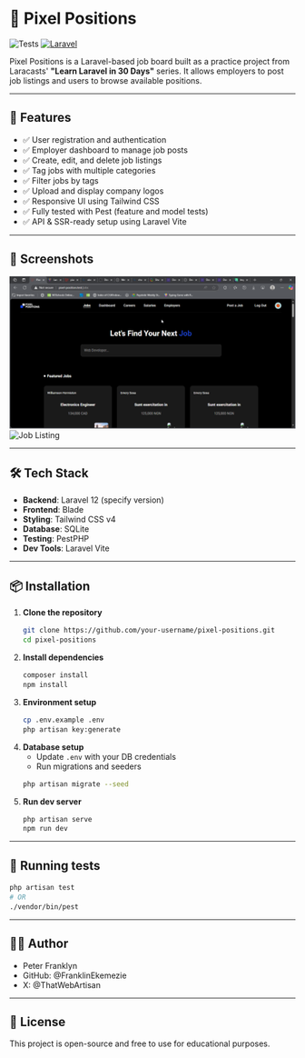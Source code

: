 # 🎨 Pixel Positions

![Tests](https://github.com/FranklinEkemezie/pixel-position/actions/workflows/laravel.yml/badge.svg)
[![Laravel](https://img.shields.io/badge/Laravel-12-red?logo=laravel)](https://laravel.com)

Pixel Positions is a Laravel-based job board built as a practice project 
from Laracasts' **"Learn Laravel in 30 Days"** series. 
It allows employers to post job listings and users to browse available positions.

---

## 🚀 Features

- ✅ User registration and authentication
- ✅ Employer dashboard to manage job posts
- ✅ Create, edit, and delete job listings
- ✅ Tag jobs with multiple categories
- ✅ Filter jobs by tags
- ✅ Upload and display company logos
- ✅ Responsive UI using Tailwind CSS
- ✅ Fully tested with Pest (feature and model tests)
- ✅ API & SSR-ready setup using Laravel Vite

---

## 📸 Screenshots

![Home Page](screenshots/home_page.png)
![Job Listing](screenshots/job-listing.png)

---

## 🛠️ Tech Stack

- **Backend**: Laravel 12 (specify version)
- **Frontend**: Blade
- **Styling**: Tailwind CSS v4
- **Database**: SQLite
- **Testing**: PestPHP
- **Dev Tools**: Laravel Vite

---

## 📦 Installation

1. **Clone the repository**
   ```bash
   git clone https://github.com/your-username/pixel-positions.git
   cd pixel-positions
   ```
2. **Install dependencies**
    ```bash
   composer install
   npm install
    ```
3. **Environment setup**
    ```bash
   cp .env.example .env
   php artisan key:generate
    ```
4. **Database setup**
   - Update `.env` with your DB credentials
   - Run migrations and seeders
    ```bash
   php artisan migrate --seed
   ```
5. **Run dev server**
    ```bash
   php artisan serve
   npm run dev
    ```

---

## 🧪 Running tests
```bash
php artisan test
# OR
./vendor/bin/pest
```

---

## 🧑‍💻 Author
- Peter Franklyn
- GitHub: @FranklinEkemezie
- X: @ThatWebArtisan

---

## 📄 License
This project is open-source and free to use for educational purposes.
